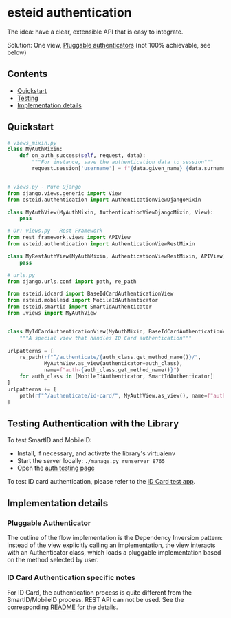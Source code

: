 # esteid authentication

The idea: have a clear, extensible API that is easy to integrate.

Solution: One view, [Pluggable authenticators](#pluggable-authenticator) (not 100% achievable, see below)

## Contents
* [Quickstart](#quickstart)
* [Testing](#testing-authentication-with-the-library)
* [Implementation details](#implementation-details)

## Quickstart

```python
# views_mixin.py
class MyAuthMixin:
    def on_auth_success(self, request, data):
        """For instance, save the authentication data to session"""
        request.session['username'] = f"{data.given_name} {data.surname}"


# views.py - Pure Django
from django.views.generic import View
from esteid.authentication import AuthenticationViewDjangoMixin

class MyAuthView(MyAuthMixin, AuthenticationViewDjangoMixin, View):
    pass

# Or: views.py - Rest Framework
from rest_framework.views import APIView
from esteid.authentication import AuthenticationViewRestMixin

class MyRestAuthView(MyAuthMixin, AuthenticationViewRestMixin, APIView):
    pass

# urls.py
from django.urls.conf import path, re_path

from esteid.idcard import BaseIdCardAuthenticationView
from esteid.mobileid import MobileIdAuthenticator
from esteid.smartid import SmartIdAuthenticator
from .views import MyAuthView


class MyIdCardAuthenticationView(MyAuthMixin, BaseIdCardAuthenticationView):
    """A special view that handles ID Card authentication"""
    
urlpatterns = [
    re_path(rf"^/authenticate/{auth_class.get_method_name()}/", 
            MyAuthView.as_view(authenticator=auth_class), 
            name=f"auth-{auth_class.get_method_name()}")
    for auth_class in [MobileIdAuthenticator, SmartIdAuthenticator]
]
urlpatterns += [
    path(rf"^/authenticate/id-card/", MyAuthView.as_view(), name=f"auth-idcard")
]
```

## Testing Authentication with the Library

To test SmartID and MobileID:

* Install, if necessary, and activate the library's virtualenv
* Start the server locally: `./manage.py runserver 8765`
* Open the [auth testing page](http://127.0.0.1:8765/new-auth/)

To test ID card authentication, please refer to the [ID Card test app](../../idcard_auth_test). 

## Implementation details

### Pluggable Authenticator

The outline of the flow implementation is the Dependency Inversion pattern: 
instead of the view explicitly calling an implementation, 
the view interacts with an Authenticator class, which loads a pluggable implementation
based on the method selected by user.

### ID Card Authentication specific notes

For ID Card, the authentication process is quite different from the SmartID/MobileID process.
REST API can not be used. 
See the corresponding [README](../idcard/README.md) for the details.
